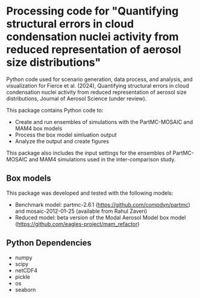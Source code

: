 # Processing code for "Quantifying structural errors in cloud condensation nuclei activity from reduced representation of aerosol size distributions"
Python code used for scenario generation, data process, and analysis, and visualization for Fierce et al. (2024), Quantifying structural errors in cloud condensation nuclei activity from reduced representation of aerosol size distributions, Journal of Aerosol Science (under review).

This package contains Python code to:
  * Create and run ensembles of simulations with the PartMC-MOSAIC and MAM4 box models
  * Process the box model simluation output
  * Analyze the output and create figures

This package also includes the input settings for the ensembles of PartMC-MOSAIC and MAM4 simulations used in the inter-comparison study.

## Box models
This package was developed and tested with the following models:
  * Benchmark model: partmc-2.6.1 (https://github.com/compdyn/partmc) and mosaic-2012-01-25 (available from Rahul Zaveri)
  * Reduced model: beta version of the Modal Aerosol Model box model (https://github.com/eagles-project/mam_refactor)

## Python Dependencies
  * numpy
  * scipy
  * netCDF4
  * pickle
  * os
  * seaborn
